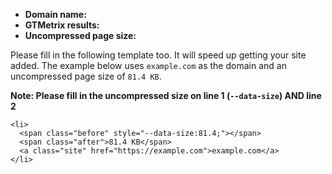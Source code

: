 * **Domain name:**
* **GTMetrix results:**
* **Uncompressed page size:**

Please fill in the following template too. It will speed up getting your site added. The example below uses `example.com` as the domain and an uncompressed page size of `81.4 KB`.

**Note: Please fill in the uncompressed size on line 1 (`--data-size`) AND line 2**

```
<li>
  <span class="before" style="--data-size:81.4;"></span>
  <span class="after">81.4 KB</span>
  <a class="site" href="https://example.com">example.com</a>
</li>
```
